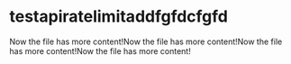 # testapiratelimitaddfgfdcfgfd
Now the file has more content!Now the file has more content!Now the file has more content!Now the file has more content!